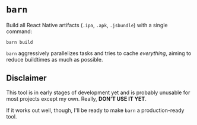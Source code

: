 # `barn`

Build all React Native artifacts (`.ipa`, `.apk`, `.jsbundle`) with a single command:

```shell
barn build
```

`barn` aggressively parallelizes tasks and tries to cache _everything_, aiming to reduce buildtimes as much as possible.

## Disclaimer

This tool is in early stages of development yet and is probably unusable for most projects except my own. Really, **DON'T USE IT YET**.

If it works out well, though, I'll be ready to make `barn` a production-ready tool. 
